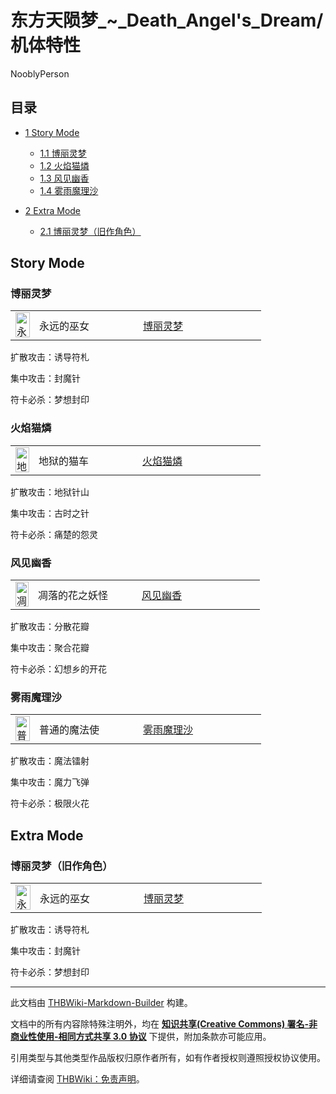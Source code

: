 # 东方天陨梦_~_Death_Angel's_Dream/机体特性

<!-- source html: G:\repos\THBWiki-Markdown-Builder\THBWikiMarkdown\Temp\main\6\61\ns0%3A%E4%B8%9C%E6%96%B9%E5%A4%A9%E9%99%A8%E6%A2%A6_%7E_Death_Angel%27s_Dream%2F%E6%9C%BA%E4%BD%93%E7%89%B9%E6%80%A7.html -->

NooblyPerson


## 目录

- [1 Story Mode](#Story_Mode)

  - [1.1 博丽灵梦](#博丽灵梦)
  - [1.2 火焰猫燐](#火焰猫燐)
  - [1.3 风见幽香](#风见幽香)
  - [1.4 雾雨魔理沙](#雾雨魔理沙)



- [2 Extra Mode](#Extra_Mode)

  - [2.1 博丽灵梦（旧作角色）](#博丽灵梦（旧作角色）)








## Story Mode

### 博丽灵梦

<table><tbody><tr><td><div class="center"><div class="floatnone"><a href="./文件-博丽灵梦（dairi绘）.png.md" class="image" title="永远的巫女 博丽灵梦"><img alt="永远的巫女 博丽灵梦" src="https://upload.thwiki.cc/thumb/6/64/%E5%8D%9A%E4%B8%BD%E7%81%B5%E6%A2%A6%EF%BC%88dairi%E7%BB%98%EF%BC%89.png/23px-%E5%8D%9A%E4%B8%BD%E7%81%B5%E6%A2%A6%EF%BC%88dairi%E7%BB%98%EF%BC%89.png" decoding="async" loading="lazy" width="23" height="40" srcset="https://upload.thwiki.cc/thumb/6/64/%E5%8D%9A%E4%B8%BD%E7%81%B5%E6%A2%A6%EF%BC%88dairi%E7%BB%98%EF%BC%89.png/34px-%E5%8D%9A%E4%B8%BD%E7%81%B5%E6%A2%A6%EF%BC%88dairi%E7%BB%98%EF%BC%89.png 1.5x, https://upload.thwiki.cc/thumb/6/64/%E5%8D%9A%E4%B8%BD%E7%81%B5%E6%A2%A6%EF%BC%88dairi%E7%BB%98%EF%BC%89.png/46px-%E5%8D%9A%E4%B8%BD%E7%81%B5%E6%A2%A6%EF%BC%88dairi%E7%BB%98%EF%BC%89.png 2x" data-file-width="656" data-file-height="1142"></a></div></div></td> <td style="width:150px;padding:3px 9px 3px 7px;">永远的巫女</td><td style="width:180px;padding:3px 9px 3px 7px;"> <a href="./博丽灵梦.md" title="博丽灵梦">博丽灵梦</a></td></tr></tbody></table>



  
扩散攻击：诱导符札  

集中攻击：封魔针  

符卡必杀：梦想封印
  



### 火焰猫燐

<table><tbody><tr><td><div class="center"><div class="floatnone"><a href="./文件-火焰猫燐（dairi绘）.png.md" class="image" title="地狱的猫车 火焰猫燐"><img alt="地狱的猫车 火焰猫燐" src="https://upload.thwiki.cc/thumb/3/30/%E7%81%AB%E7%84%B0%E7%8C%AB%E7%87%90%EF%BC%88dairi%E7%BB%98%EF%BC%89.png/22px-%E7%81%AB%E7%84%B0%E7%8C%AB%E7%87%90%EF%BC%88dairi%E7%BB%98%EF%BC%89.png" decoding="async" loading="lazy" width="22" height="40" srcset="https://upload.thwiki.cc/thumb/3/30/%E7%81%AB%E7%84%B0%E7%8C%AB%E7%87%90%EF%BC%88dairi%E7%BB%98%EF%BC%89.png/33px-%E7%81%AB%E7%84%B0%E7%8C%AB%E7%87%90%EF%BC%88dairi%E7%BB%98%EF%BC%89.png 1.5x, https://upload.thwiki.cc/thumb/3/30/%E7%81%AB%E7%84%B0%E7%8C%AB%E7%87%90%EF%BC%88dairi%E7%BB%98%EF%BC%89.png/44px-%E7%81%AB%E7%84%B0%E7%8C%AB%E7%87%90%EF%BC%88dairi%E7%BB%98%EF%BC%89.png 2x" data-file-width="656" data-file-height="1187"></a></div></div></td> <td style="width:150px;padding:3px 9px 3px 7px;">地狱的猫车</td><td style="width:180px;padding:3px 9px 3px 7px;"> <a href="./火焰猫燐.md" title="火焰猫燐">火焰猫燐</a></td></tr></tbody></table>



  
扩散攻击：地狱针山  

集中攻击：古时之针  

符卡必杀：痛楚的怨灵
  



### 风见幽香

<table><tbody><tr><td><div class="center"><div class="floatnone"><a href="./文件-风见幽香（dairi绘）.png.md" class="image" title="凋落的花之妖怪 风见幽香"><img alt="凋落的花之妖怪 风见幽香" src="https://upload.thwiki.cc/thumb/1/15/%E9%A3%8E%E8%A7%81%E5%B9%BD%E9%A6%99%EF%BC%88dairi%E7%BB%98%EF%BC%89.png/21px-%E9%A3%8E%E8%A7%81%E5%B9%BD%E9%A6%99%EF%BC%88dairi%E7%BB%98%EF%BC%89.png" decoding="async" loading="lazy" width="21" height="40" srcset="https://upload.thwiki.cc/thumb/1/15/%E9%A3%8E%E8%A7%81%E5%B9%BD%E9%A6%99%EF%BC%88dairi%E7%BB%98%EF%BC%89.png/32px-%E9%A3%8E%E8%A7%81%E5%B9%BD%E9%A6%99%EF%BC%88dairi%E7%BB%98%EF%BC%89.png 1.5x, https://upload.thwiki.cc/thumb/1/15/%E9%A3%8E%E8%A7%81%E5%B9%BD%E9%A6%99%EF%BC%88dairi%E7%BB%98%EF%BC%89.png/43px-%E9%A3%8E%E8%A7%81%E5%B9%BD%E9%A6%99%EF%BC%88dairi%E7%BB%98%EF%BC%89.png 2x" data-file-width="572" data-file-height="1068"></a></div></div></td> <td style="width:150px;padding:3px 9px 3px 7px;">凋落的花之妖怪</td><td style="width:180px;padding:3px 9px 3px 7px;"> <a href="./风见幽香.md" title="风见幽香">风见幽香</a></td></tr></tbody></table>



  
扩散攻击：分散花瓣  

集中攻击：聚合花瓣  

符卡必杀：幻想乡的开花
  



### 雾雨魔理沙

<table><tbody><tr><td><div class="center"><div class="floatnone"><a href="./文件-雾雨魔理沙（dairi绘）.png.md" class="image" title="普通的魔法使 雾雨魔理沙"><img alt="普通的魔法使 雾雨魔理沙" src="https://upload.thwiki.cc/thumb/e/e1/%E9%9B%BE%E9%9B%A8%E9%AD%94%E7%90%86%E6%B2%99%EF%BC%88dairi%E7%BB%98%EF%BC%89.png/23px-%E9%9B%BE%E9%9B%A8%E9%AD%94%E7%90%86%E6%B2%99%EF%BC%88dairi%E7%BB%98%EF%BC%89.png" decoding="async" loading="lazy" width="23" height="40" srcset="https://upload.thwiki.cc/thumb/e/e1/%E9%9B%BE%E9%9B%A8%E9%AD%94%E7%90%86%E6%B2%99%EF%BC%88dairi%E7%BB%98%EF%BC%89.png/35px-%E9%9B%BE%E9%9B%A8%E9%AD%94%E7%90%86%E6%B2%99%EF%BC%88dairi%E7%BB%98%EF%BC%89.png 1.5x, https://upload.thwiki.cc/thumb/e/e1/%E9%9B%BE%E9%9B%A8%E9%AD%94%E7%90%86%E6%B2%99%EF%BC%88dairi%E7%BB%98%EF%BC%89.png/46px-%E9%9B%BE%E9%9B%A8%E9%AD%94%E7%90%86%E6%B2%99%EF%BC%88dairi%E7%BB%98%EF%BC%89.png 2x" data-file-width="656" data-file-height="1124"></a></div></div></td> <td style="width:150px;padding:3px 9px 3px 7px;">普通的魔法使</td><td style="width:180px;padding:3px 9px 3px 7px;"> <a href="./雾雨魔理沙.md" title="雾雨魔理沙">雾雨魔理沙</a></td></tr></tbody></table>



  
扩散攻击：魔法镭射  

集中攻击：魔力飞弹  

符卡必杀：极限火花
  



## Extra Mode

### 博丽灵梦（旧作角色）

<table><tbody><tr><td><div class="center"><div class="floatnone"><a href="./文件-博丽灵梦（旧作）（dairi绘）.png.md" class="image" title="永远的巫女 博丽灵梦"><img alt="永远的巫女 博丽灵梦" src="https://upload.thwiki.cc/thumb/a/a5/%E5%8D%9A%E4%B8%BD%E7%81%B5%E6%A2%A6%EF%BC%88%E6%97%A7%E4%BD%9C%EF%BC%89%EF%BC%88dairi%E7%BB%98%EF%BC%89.png/24px-%E5%8D%9A%E4%B8%BD%E7%81%B5%E6%A2%A6%EF%BC%88%E6%97%A7%E4%BD%9C%EF%BC%89%EF%BC%88dairi%E7%BB%98%EF%BC%89.png" decoding="async" loading="lazy" width="24" height="40" srcset="https://upload.thwiki.cc/thumb/a/a5/%E5%8D%9A%E4%B8%BD%E7%81%B5%E6%A2%A6%EF%BC%88%E6%97%A7%E4%BD%9C%EF%BC%89%EF%BC%88dairi%E7%BB%98%EF%BC%89.png/36px-%E5%8D%9A%E4%B8%BD%E7%81%B5%E6%A2%A6%EF%BC%88%E6%97%A7%E4%BD%9C%EF%BC%89%EF%BC%88dairi%E7%BB%98%EF%BC%89.png 1.5x, https://upload.thwiki.cc/thumb/a/a5/%E5%8D%9A%E4%B8%BD%E7%81%B5%E6%A2%A6%EF%BC%88%E6%97%A7%E4%BD%9C%EF%BC%89%EF%BC%88dairi%E7%BB%98%EF%BC%89.png/49px-%E5%8D%9A%E4%B8%BD%E7%81%B5%E6%A2%A6%EF%BC%88%E6%97%A7%E4%BD%9C%EF%BC%89%EF%BC%88dairi%E7%BB%98%EF%BC%89.png 2x" data-file-width="656" data-file-height="1074"></a></div></div></td> <td style="width:150px;padding:3px 9px 3px 7px;">永远的巫女</td><td style="width:180px;padding:3px 9px 3px 7px;"> <a href="./博丽灵梦（旧作角色）.md" title="博丽灵梦（旧作角色）">博丽灵梦</a></td></tr></tbody></table>



  
扩散攻击：诱导符札  

集中攻击：封魔针  

符卡必杀：梦想封印
  






---

此文档由 [THBWiki-Markdown-Builder](https://github.com/Delsin-Yu/THBWiki-Markdown-Builder) 构建。

文档中的所有内容除特殊注明外，均在 [**知识共享(Creative Commons) 署名-非商业性使用-相同方式共享 3.0 协议**](https://creativecommons.org/licenses/by-sa/3.0/deed.zh-hans) 下提供，附加条款亦可能应用。

引用类型与其他类型作品版权归原作者所有，如有作者授权则遵照授权协议使用。

详细请查阅 [THBWiki：免责声明](https://thbwiki.cc/THBWiki:%E5%85%8D%E8%B4%A3%E5%A3%B0%E6%98%8E)。

